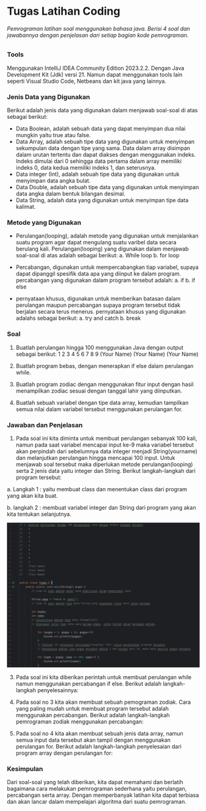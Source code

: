# Tugas Latihan Coding

###### Pemrograman latihan soal menggunakan bahasa java. Berisi 4 soal dan jawabannya dengan penjelasan dari setiap bagian kode pemrograman.

### Tools

Menggunakan IntelliJ IDEA Community Edition 2023.2.2. Dengan Java Development Kit (Jdk) versi 21. Namun dapat menggunakan tools lain seperti Visual Studio Code, Netbeans dan kit java yang lainnya.

### Jenis Data yang Digunakan

Berikut adalah jenis data yang digunakan dalam menjawab soal-soal di atas sebagai berikut:

- Data Boolean, adalah sebuah data yang dapat menyimpan dua nilai mungkin yaitu true atau false.
- Data Array, adalah sebuah tipe data yang digunakan untuk menyimpan sekumpulan data dengan tipe yang sama. Data dalam array disimpan dalam urutan tertentu dan dapat diakses dengan menggunakan indeks. Indeks dimulai dari 0 sehingga data pertama dalam array memiliki indeks 0, data kedua memiliki indeks 1, dan seterusnya.
- Data integer (Int), adalah sebuah tipe data yang digunakan untuk menyimpan data angka bulat.
- Data Double, adalah sebuah tipe data yang digunakan untuk menyimpan data angka dalam bentuk bilangan desimal.
- Data String, adalah data yang digunakan untuk menyimpan tipe data kalimat.

### Metode yang Digunakan
- Perulangan(looping), adalah metode yang digunakan untuk menjalankan suatu program agar dapat mengulang suatu varibel data secara berulang kali. Perulangan(looping) yang digunakan dalam menjawab soal-soal di atas adalah sebagai berikut:
a. While loop
b. for loop

- Percabangan, digunakan untuk mempercabangkan tiap variabel, supaya dapat dipanggil spesifik data apa yang diinput ke dalam program. percabangan yang digunakan dalam program tersebut adalah:
a. if
b. if else

- pernyataan khusus, digunakan untuk memberikan batasan dalam perulangan maupun percabangan supaya program tersebut tidak berjalan secara terus menerus. pernyataan khusus yang digunakan adalahs sebagai berikut:
a. try and catch
b. break


### Soal
 1.  Buatlah perulangan hingga 100 menggunakan Java dengan output sebagai berikut:
    1
    2
    3
    4
    5
    6
    7
    8
    9
    (Your Name)
    (Your Name)
    (Your Name)

2.  Buatlah program bebas, dengan menerapkan if else dalam perulangan while.

3. Buatlah program zodiac dengan menggunakan fitur input dengan hasil menampilkan zodiac sesuai dengan tanggal lahir yang diinputkan.
4. Buatlah sebuah variabel dengan tipe data array, kemudian tampilkan semua nilai dalam variabel tersebut menggunakan perulangan for.

### Jawaban dan Penjelasan
1. Pada soal ini kita diminta untuk membuat perulangan sebanyak 100 kali, namun pada saat variabel mencapai input ke-9 maka variabel tersebut akan perpindah dari sebelumnya data integer menjadi String(yourname) dan melanjutkan perulangan hingga mencapai 100 input. Untuk menjawab soal tersebut maka diperlukan metode perulangan(looping) serta 2 jenis data yaitu integer dan String. Berikut langkah-langkah dari program tersebut:

a. Langkah 1 : yaitu membuat class dan menentukan class dari program yang akan kita buat.

b. langkah 2 : membuat variabel integer dan String dari program yang akan kita tentukan selanjutnya.

![alt text](https://github.com/HabibAlQodri/Tugas_Latihan_Coding/blob/main/Ilustrasi_Coding/1.1.png?raw=true)



3. Pada soal ini kita diberikan perintah untuk membuat perulangan while namun menggunakan percabangan if else. Berikut adalah langkah-langkah penyelesainnya:





4. Pada soal no 3 kita akan membuat sebuah pemograman zodiak. Cara yang paling mudah untuk membuat program tersebut adalah menggunakan percabangan. Berikut adalah langkah-langkah pemrograman zodiak menggunakan percabangan:




5. Pada soal no 4 kita akan membuat sebuah jenis data array, namun semua input data tersebut akan tampil dengan menggunakan perulangan for. Berikut adalah langkah-langkah penyelesaian dari program array dengan perulangan for:



### Kesimpulan
Dari soal-soal yang telah diberikan, kita dapat memahami dan berlatih bagaimana cara melakukan pemrograman sederhana yaitu perulangan, percabangan serta array. Dengan memperbanyak latihan kita dapat terbiasa dan akan lancar dalam mempelajari algoritma dari suatu pemrograman.

